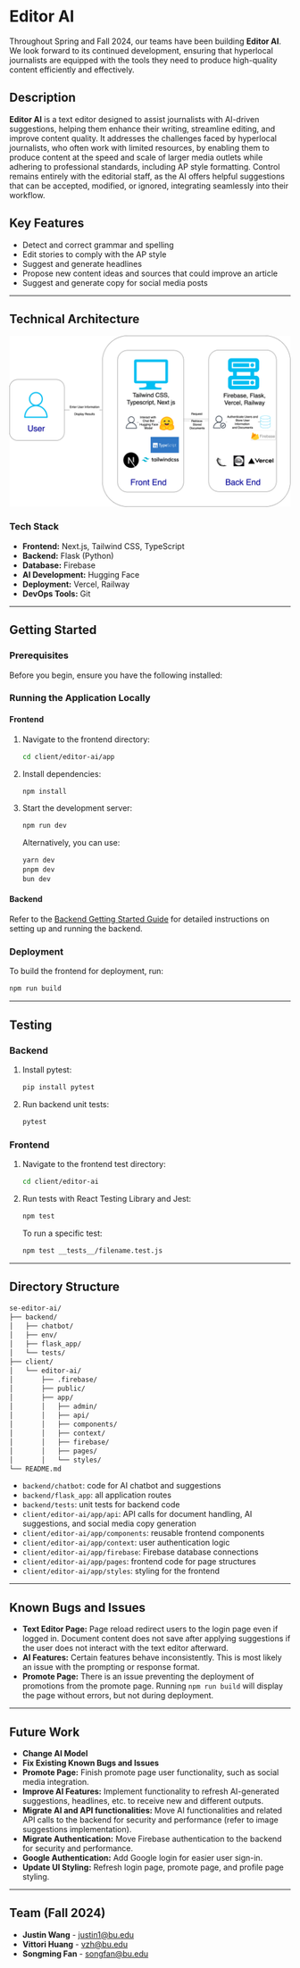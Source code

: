 # Editor AI

Throughout Spring and Fall 2024, our teams have been building **Editor AI**. We look forward to its continued development, ensuring that hyperlocal journalists are equipped with the tools they need to produce high-quality content efficiently and effectively.

## Description
**Editor AI** is a text editor designed to assist journalists with AI-driven suggestions, helping them enhance their writing, streamline editing, and improve content quality. It addresses the challenges faced by hyperlocal journalists, who often work with limited resources, by enabling them to produce content at the speed and scale of larger media outlets while adhering to professional standards, including AP style formatting. Control remains entirely with the editorial staff, as the AI offers helpful suggestions that can be accepted, modified, or ignored, integrating seamlessly into their workflow.

## Key Features
- Detect and correct grammar and spelling
- Edit stories to comply with the AP style
- Suggest and generate headlines
- Propose new content ideas and sources that could improve an article
- Suggest and generate copy for social media posts

---

## Technical Architecture
![image](https://github.com/BU-Spark/se-editor-ai/blob/implemnting-ai-styles/technical_architecture.drawio%20(1).png?raw=true)

### Tech Stack
- **Frontend:** Next.js, Tailwind CSS, TypeScript
- **Backend:** Flask (Python)
- **Database:** Firebase
- **AI Development:** Hugging Face
- **Deployment:** Vercel, Railway
- **DevOps Tools:** Git

---

## Getting Started

### Prerequisites
Before you begin, ensure you have the following installed:

### Running the Application Locally

#### Frontend
1. Navigate to the frontend directory:
   ```bash
   cd client/editor-ai/app
   ```
2. Install dependencies:
   ```bash
   npm install
   ```
3. Start the development server:
   ```bash
   npm run dev
   ```
   Alternatively, you can use:
   ```bash
   yarn dev
   pnpm dev
   bun dev
   ```

#### Backend
Refer to the [Backend Getting Started Guide](https://github.com/BU-Spark/se-editor-ai/tree/dev/backend#getting-started) for detailed instructions on setting up and running the backend.

### Deployment
To build the frontend for deployment, run:
```bash
npm run build
```

---

## Testing

### Backend
1. Install pytest:
   ```bash
   pip install pytest
   ```
2. Run backend unit tests:
   ```bash
   pytest
   ```

### Frontend
1. Navigate to the frontend test directory:
   ```bash
   cd client/editor-ai
   ```
2. Run tests with React Testing Library and Jest:
   ```bash
   npm test
   ```
   To run a specific test:
   ```bash
   npm test __tests__/filename.test.js
   ```

---

## Directory Structure
```
se-editor-ai/
├── backend/
│   ├── chatbot/
│   ├── env/
│   ├── flask_app/
│   └── tests/
├── client/
│   └── editor-ai/
│       ├── .firebase/
│       ├── public/
│       ├── app/
│       │   ├── admin/
│       │   ├── api/
│       │   ├── components/
│       │   ├── context/
│       │   ├── firebase/
│       │   ├── pages/
│       │   └── styles/
└── README.md
```

- ``backend/chatbot``: code for AI chatbot and suggestions
- ``backend/flask_app``: all application routes
- ``backend/tests``: unit tests for backend code
- ``client/editor-ai/app/api``: API calls for document handling, AI suggestions, and social media copy generation
- ``client/editor-ai/app/components``: reusable frontend components
- ``client/editor-ai/app/context``: user authentication logic
- ``client/editor-ai/app/firebase``: Firebase database connections
- ``client/editor-ai/app/pages``: frontend code for page structures
- ``client/editor-ai/app/styles``: styling for the frontend

---

## Known Bugs and Issues
- **Text Editor Page:** Page reload redirect users to the login page even if logged in. Document content does not save after applying suggestions if the user does not interact with the text editor afterward.
- **AI Features:** Certain features behave inconsistently. This is most likely an issue with the prompting or response format.
- **Promote Page:** There is an issue preventing the deployment of promotions from the promote page. Running ``npm run build`` will display the page without errors, but not during deployment.

---

## Future Work
- **Change AI Model**
- **Fix Existing Known Bugs and Issues**
- **Promote Page:** Finish promote page user functionality, such as social media integration.
- **Improve AI Features:** Implement functionality to refresh AI-generated suggestions, headlines, etc. to receive new and different outputs.
- **Migrate AI and API functionalities:** Move AI functionalities and related API calls to the backend for security and performance (refer to image suggestions implementation).
- **Migrate Authentication:** Move Firebase authentication to the backend for security and performance. 
- **Google Authentication:** Add Google login for easier user sign-in.
- **Update UI Styling:** Refresh login page, promote page, and profile page styling.

---

## Team (Fall 2024)

- **Justin Wang** - justin1@bu.edu
- **Vittori Huang** - vzh@bu.edu
- **Songming Fan** - songfan@bu.edu
